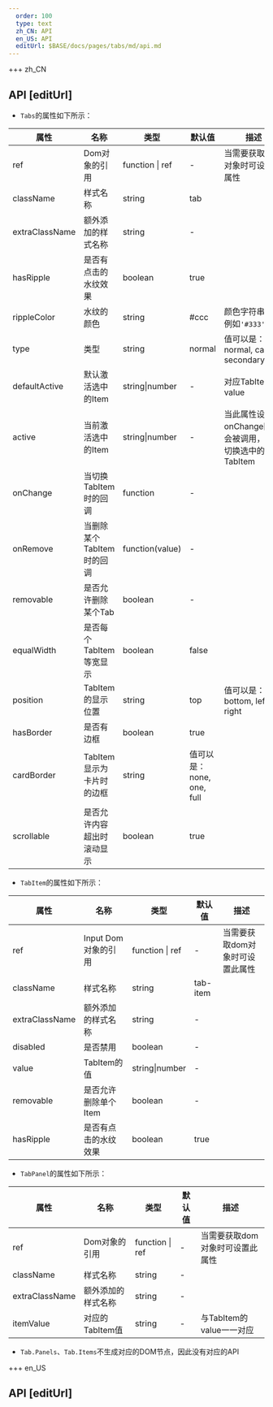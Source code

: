 ```yaml
---   
  order: 100
  type: text
  zh_CN: API
  en_US: API
  editUrl: $BASE/docs/pages/tabs/md/api.md
---      
```


+++  zh_CN
## API [editUrl]       
- <Code>Tabs</Code>的属性如下所示：

| 属性 | 名称 | 类型 | 默认值 | 描述 |
| --- | --- | --- | --- | --- |
| ref | Dom对象的引用 | function \| ref | - | 当需要获取dom对象时可设置此属性 |
| className | 样式名称 | string | tab |  |
| extraClassName | 额外添加的样式名称 | string | - |  |
| hasRipple | 是否有点击的水纹效果 | boolean | true |  |
| rippleColor | 水纹的颜色 | string | #ccc | 颜色字符串值，例如<Code>'#333'</Code> |
| type | 类型 | string | normal | 值可以是：normal, card, secondaryCard |
| defaultActive | 默认激活选中的Item | string\|number | - | 对应TabItem的value |
| active | 当前激活选中的Item | string\|number | - | 当此属性设置后onChange回调会被调用，以便切换选中的TabItem |
| onChange | 当切换TabItem时的回调 | function | - |   |
| onRemove | 当删除某个TabItem时的回调 | function(value) | - |   |
| removable | 是否允许删除某个Tab | boolean | - |   |
| equalWidth | 是否每个TabItem等宽显示 | boolean | false |   |
| position | TabItem的显示位置 | string | top | 值可以是： top, bottom, left right   |
| hasBorder | 是否有边框 | boolean | true |    |
| cardBorder | TabItem显示为卡片时的边框 | string | 值可以是： none, one, full |    |
| scrollable | 是否允许内容超出时滚动显示 | boolean | true |    |


- <Code>TabItem</Code>的属性如下所示：

| 属性 | 名称 | 类型 | 默认值 | 描述 |
| --- | --- | --- | --- | --- |
| ref | Input Dom对象的引用 | function \| ref | - | 当需要获取dom对象时可设置此属性 |
| className | 样式名称 | string | tab-item |  |
| extraClassName | 额外添加的样式名称 | string | - |  |
| disabled | 是否禁用 | boolean | - |  |
| value | TabItem的值 | string\|number | - |  |
| removable | 是否允许删除单个Item | boolean | - |  |
| hasRipple | 是否有点击的水纹效果 | boolean | true |  |

- <Code>TabPanel</Code>的属性如下所示：

| 属性 | 名称 | 类型 | 默认值 | 描述 |
| --- | --- | --- | --- | --- |
| ref | Dom对象的引用 | function \| ref | - | 当需要获取dom对象时可设置此属性 |
| className | 样式名称 | string | - |  |
| extraClassName | 额外添加的样式名称 | string | - |  |
| itemValue | 对应的TabItem值 | string | - | 与TabItem的value一一对应 |

- <Code>Tab.Panels</Code>、<Code>Tab.Items</Code>不生成对应的DOM节点，因此没有对应的API


+++ en_US
## API [editUrl]     

